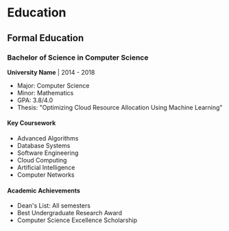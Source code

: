# Education

## Formal Education

### Bachelor of Science in Computer Science
**University Name** | 2014 - 2018
- Major: Computer Science
- Minor: Mathematics
- GPA: 3.8/4.0
- Thesis: "Optimizing Cloud Resource Allocation Using Machine Learning"

#### Key Coursework
- Advanced Algorithms
- Database Systems
- Software Engineering
- Cloud Computing
- Artificial Intelligence
- Computer Networks

#### Academic Achievements
- Dean's List: All semesters
- Best Undergraduate Research Award
- Computer Science Excellence Scholarship